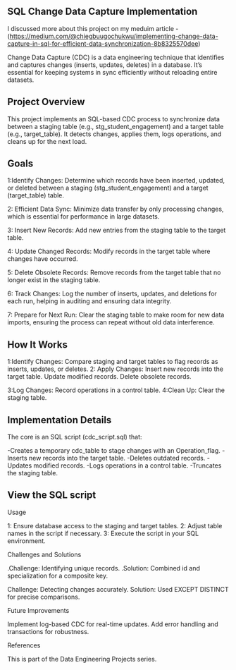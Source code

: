 ##  SQL Change Data Capture Implementation

I discussed more about this project on my meduim article - (https://medium.com/@chiegbuugochukwu/implementing-change-data-capture-in-sql-for-efficient-data-synchronization-8b8325570dee)

Change Data Capture (CDC) is a data engineering technique that identifies and captures changes (inserts, updates, deletes) 
in a database. It’s essential for keeping systems in sync efficiently without reloading entire datasets.

## Project Overview
This project implements an SQL-based CDC process to synchronize data between a staging table (e.g., stg_student_engagement) and a target table (e.g., target_table). It detects changes, applies them, logs operations, and cleans up for the next load.
## Goals 

1:Identify Changes: Determine which records have been inserted, updated, or deleted between a staging (stg_student_engagement) and a target (target_table) table.

2:  Efficient Data Sync: Minimize data transfer by only processing changes, which is essential for performance in large datasets.

3: Insert New Records: Add new entries from the staging table to the target table.

4:  Update Changed Records: Modify records in the target table where changes have occurred.

5: Delete Obsolete Records: Remove records from the target table that no longer exist in the staging table.


6: Track Changes: Log the number of inserts, updates, and deletions for each run, helping in auditing and ensuring data integrity.

7:  Prepare for Next Run: Clear the staging table to make room for new data imports, ensuring the process can repeat without old data interference.

## How It Works

1:Identify Changes: Compare staging and target tables to flag records as inserts, updates, or deletes.
2: Apply Changes:
Insert new records into the target table.
Update modified records.
Delete obsolete records.


3:Log Changes: Record operations in a control table.
4:Clean Up: Clear the staging table.

## Implementation Details
The core is an SQL script (cdc_script.sql) that:

-Creates a temporary cdc_table to stage changes with an Operation_flag.
-Inserts new records into the target table.
-Deletes outdated records.
-Updates modified records.
-Logs operations in a control table.
-Truncates the staging table.

## View the SQL script

Usage

1: Ensure database access to the staging and target tables.
2: Adjust table names in the script if necessary.
3: Execute the script in your SQL environment.

Challenges and Solutions

.Challenge: Identifying unique records.
.Solution: Combined id and specialization for a composite key.


Challenge: Detecting changes accurately.
Solution: Used EXCEPT DISTINCT for precise comparisons.



Future Improvements

Implement log-based CDC for real-time updates.
Add error handling and transactions for robustness.

References




This is part of the Data Engineering Projects series.
